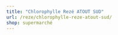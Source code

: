 ```yaml
---
title: "Chlorophylle Rezé ATOUT SUD"
url: /reze/chlorophylle-reze-atout-sud/
shop: supermarché
---
```

